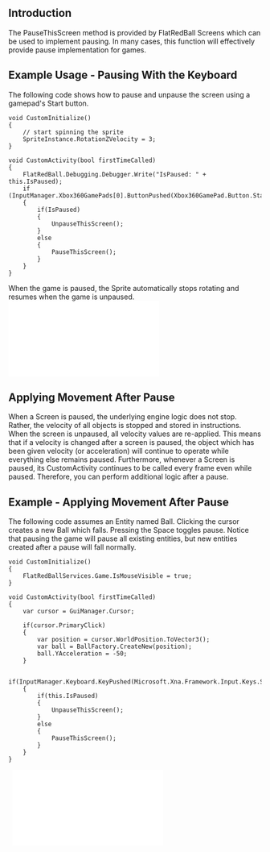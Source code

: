 ## Introduction

The PauseThisScreen method is provided by FlatRedBall Screens which can be used to implement pausing. In many cases, this function will effectively provide pause implementation for games.

## Example Usage - Pausing With the Keyboard

The following code shows how to pause and unpause the screen using a gamepad's Start button.

    void CustomInitialize()
    {
        // start spinning the sprite
        SpriteInstance.RotationZVelocity = 3;
    }

    void CustomActivity(bool firstTimeCalled)
    {
        FlatRedBall.Debugging.Debugger.Write("IsPaused: " + this.IsPaused);
        if (InputManager.Xbox360GamePads[0].ButtonPushed(Xbox360GamePad.Button.Start))
        {
            if(IsPaused)
            {
                UnpauseThisScreen();
            }
            else
            {
                PauseThisScreen();
            }
        }
    }

When the game is paused, the Sprite automatically stops rotating and resumes when the game is unpaused. [![](/wp-content/uploads/2022/10/28_19-44-16.gif.md)](/wp-content/uploads/2022/10/28_19-44-16.gif.md)

## Applying Movement After Pause

When a Screen is paused, the underlying engine logic does not stop. Rather, the velocity of all objects is stopped and stored in instructions. When the screen is unpaused, all velocity values are re-applied. This means that if a velocity is changed after a screen is paused, the object which has been given velocity (or acceleration) will continue to operate while everything else remains paused. Furthermore, whenever a Screen is paused, its CustomActivity continues to be called every frame even while paused. Therefore, you can perform additional logic after a pause.

## Example - Applying Movement After Pause

The following code assumes an Entity named Ball. Clicking the cursor creates a new Ball which falls. Pressing the Space toggles pause. Notice that pausing the game will pause all existing entities, but new entities created after a pause will fall normally.

    void CustomInitialize()
    {
        FlatRedBallServices.Game.IsMouseVisible = true;
    }

    void CustomActivity(bool firstTimeCalled)
    {
        var cursor = GuiManager.Cursor;

        if(cursor.PrimaryClick)
        {
            var position = cursor.WorldPosition.ToVector3();
            var ball = BallFactory.CreateNew(position);
            ball.YAcceleration = -50;
        }

        if(InputManager.Keyboard.KeyPushed(Microsoft.Xna.Framework.Input.Keys.Space))
        {
            if(this.IsPaused)
            {
                UnpauseThisScreen();
            }
            else
            {
                PauseThisScreen();
            }
        }
    }

  [![](/wp-content/uploads/2022/10/28_19-51-13.gif.md)](/wp-content/uploads/2022/10/28_19-51-13.gif.md)
